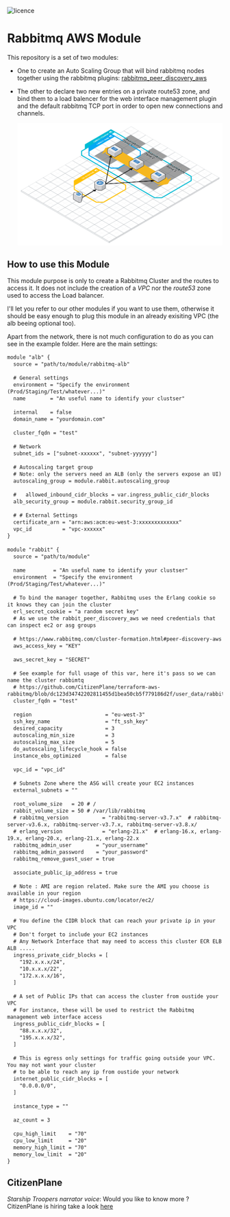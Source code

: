 ![licence](https://img.shields.io/github/license/citizenplane/terraform-aws-rabbitmq.svg)

# Rabbitmq AWS Module
This repository is a set of two modules:
- One to create an Auto Scaling Group that will bind rabbitmq nodes together using the rabbitmq plugins:
  [rabbitmq_peer_discovery_aws](https://www.rabbitmq.com/cluster-formation.html#peer-discovery-aws)

- The other to declare two new entries on a private route53 zone, and bind them to a load balencer for the web interface management plugin
and the default rabbitmq TCP port in order to open new connections and channels.

  ![cloudcraft_schema](https://raw.githubusercontent.com/CitizenPlane/terraform-aws-rabbitmq/master/_docs/RabbitMQClusterAWS.png)

## How to use this Module

This module purpose is only to create a Rabbitmq Cluster and the routes to access it.
It does not include the creation of a *VPC* nor the *route53* zone used to access the Load balancer.

I'll let you refer to our other modules if you want to use them, otherwise it should be easy enough to plug this module in an already exisiting VPC (the alb beeing optional too).

Apart from the network, there is not much configuration to do as you can see in the example folder. Here are the main settings:

```hcl
module "alb" {
  source = "path/to/module/rabbitmq-alb"

  # General settings
  environment = "Specify the environment (Prod/Staging/Test/whatever...)"
  name        = "An useful name to identify your clustser"

  internal    = false
  domain_name = "yourdomain.com"

  cluster_fqdn = "test"

  # Network
  subnet_ids = ["subnet-xxxxxx", "subnet-yyyyyy"]

  # Autoscaling target group
  # Note: only the servers need an ALB (only the servers expose an UI)
  autoscaling_group = module.rabbit.autoscaling_group

  #   allowed_inbound_cidr_blocks = var.ingress_public_cidr_blocks
  alb_security_group = module.rabbit.security_group_id

  # # External Settings
  certificate_arn = "arn:aws:acm:eu-west-3:xxxxxxxxxxxxx"
  vpc_id          = "vpc-xxxxxx"
}

module "rabbit" {
  source = "path/to/module"

  name         = "An useful name to identify your clustser"
  environment  = "Specify the environment (Prod/Staging/Test/whatever...)"

  # To bind the manager together, Rabbitmq uses the Erlang cookie so it knows they can join the cluster
  erl_secret_cookie = "a random secret key"
  # As we use the rabbit_peer_discovery_aws we need credentials that can inspect ec2 or asg groups

  # https://www.rabbitmq.com/cluster-formation.html#peer-discovery-aws
  aws_access_key = "KEY"

  aws_secret_key = "SECRET"

  # See example for full usage of this var, here it's pass so we can name the cluster rabbimtq
  # https://github.com/CitizenPlane/terraform-aws-rabbitmq/blob/dc123d34742202811455d1bea50cb5f779186d2f/user_data/rabbitmq.sh#L122
  cluster_fqdn = "test"

  region                        = "eu-west-3"
  ssh_key_name                  = "ft_ssh_key"
  desired_capacity              = 3
  autoscaling_min_size          = 3
  autoscaling_max_size          = 5
  do_autoscaling_lifecycle_hook = false
  instance_ebs_optimized        = false

  vpc_id = "vpc_id"

  # Subnets Zone where the ASG will create your EC2 instances
  external_subnets = ""

  root_volume_size   = 20 # /
  rabbit_volume_size = 50 # /var/lib/rabbitmq
  # rabbitmq_version           = "rabbitmq-server-v3.7.x"  # rabbitmq-server-v3.6.x, rabbitmq-server-v3.7.x, rabbitmq-server-v3.8.x/
  # erlang_version             = "erlang-21.x"  # erlang-16.x, erlang-19.x, erlang-20.x, erlang-21.x, erlang-22.x
  rabbitmq_admin_user        = "your_username"
  rabbitmq_admin_password    = "your_password"
  rabbitmq_remove_guest_user = true

  associate_public_ip_address = true

  # Note : AMI are region related. Make sure the AMI you choose is available in your region
  # https://cloud-images.ubuntu.com/locator/ec2/
  image_id = ""

  # You define the CIDR block that can reach your private ip in your VPC
  # Don't forget to include your EC2 instances
  # Any Network Interface that may need to access this cluster ECR ELB ALB .....
  ingress_private_cidr_blocks = [
    "192.x.x.x/24",
    "10.x.x.x/22",
    "172.x.x.x/16",
  ]

  # A set of Public IPs that can access the cluster from oustide your VPC
  # For instance, these will be used to restrict the Rabbitmq management web interface access
  ingress_public_cidr_blocks = [
    "88.x.x.x/32",
    "195.x.x.x/32",
  ]

  # This is egress only settings for traffic going outside your VPC. You may not want your cluster
  # to be able to reach any ip from oustide your network
  internet_public_cidr_blocks = [
    "0.0.0.0/0",
  ]

  instance_type = ""

  az_count = 3

  cpu_high_limit    = "70"
  cpu_low_limit     = "20"
  memory_high_limit = "70"
  memory_low_limit  = "20"
}
```


## CitizenPlane

*Starship Troopers narrator voice*:
Would you like to know more ? CitizenPlane is hiring take a look [here](https://www.notion.so/citizenplane/Current-offers-a29fe322e68c4fb4aa5cb6d628d49108)
